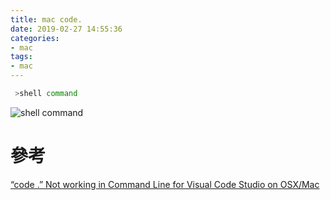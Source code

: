 ```yaml
---
title: mac code.
date: 2019-02-27 14:55:36
categories:
- mac
tags:
- mac
---
```


```bash
 >shell command
```

![shell command](https://i.imgur.com/oVKx5XV.png)

# 參考

[“code .” Not working in Command Line for Visual Code Studio on OSX/Mac](https://stackoverflow.com/questions/29955500/code-not-working-in-command-line-for-visual-code-studio-on-osx-mac)